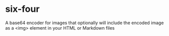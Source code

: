 six-four
========

A base64 encoder for images that optionally will include the encoded image as a &lt;img> element in your HTML or Markdown files
